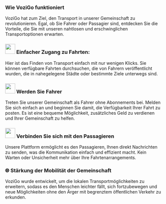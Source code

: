 ### Wie VoziGo funktioniert
VoziGo hat zum Ziel, den Transport in unserer Gemeinschaft zu revolutionieren. Egal, ob Sie Fahrer oder Passagier sind, entdecken Sie die Vorteile, die Sie mit unseren nahtlosen und erschwinglichen Transportoptionen erwarten.

### <img src="svg/kola.svg" width="32" height="32"> Einfacher Zugang zu Fahrten:
Hier ist das Finden von Transport einfach mit nur wenigen Klicks. Sie können verfügbare Fahrten durchsuchen, die von Fahrern veröffentlicht wurden, die in nahegelegene Städte oder bestimmte Ziele unterwegs sind.

### <img src="svg/rabota.svg" width="32" height="32"> Werden Sie Fahrer
Treten Sie unserer Gemeinschaft als Fahrer ohne Abonnements bei. Melden Sie sich einfach an und beginnen Sie damit, die Verfügbarkeit Ihrer Fahrt zu posten. Es ist eine bequeme Möglichkeit, zusätzliches Geld zu verdienen und Ihrer Gemeinschaft zu helfen.

### <img src="svg/rabota.svg" width="32" height="32"> Verbinden Sie sich mit den Passagieren
Unsere Plattform ermöglicht es den Passagieren, Ihnen direkt Nachrichten zu senden, was die Kommunikation einfach und effizient macht. Kein Warten oder Unsicherheit mehr über Ihre Fahrtenarrangements.

### 🌐 Stärkung der Mobilität der Gemeinschaft
VoziGo wurde entwickelt, um die lokalen Transportmöglichkeiten zu erweitern, sodass es den Menschen leichter fällt, sich fortzubewegen und neue Möglichkeiten ohne den Ärger mit begrenztem öffentlichen Verkehr zu erkunden.

